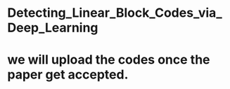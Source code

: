 # Detecting_Linear_Block_Codes_via_Deep_Learning

# we will upload the codes once the paper get accepted.
